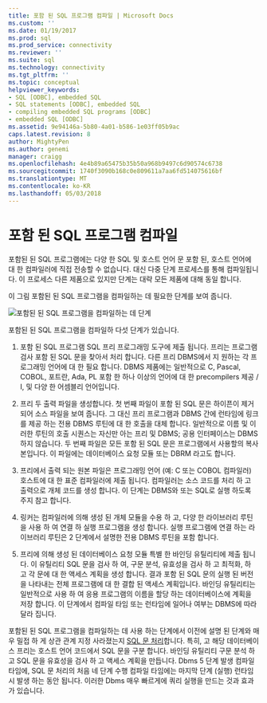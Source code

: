 ```yaml
---
title: 포함 된 SQL 프로그램 컴파일 | Microsoft Docs
ms.custom: ''
ms.date: 01/19/2017
ms.prod: sql
ms.prod_service: connectivity
ms.reviewer: ''
ms.suite: sql
ms.technology: connectivity
ms.tgt_pltfrm: ''
ms.topic: conceptual
helpviewer_keywords:
- SQL [ODBC], embedded SQL
- SQL statements [ODBC], embedded SQL
- compiling embedded SQL programs [ODBC]
- embedded SQL [ODBC]
ms.assetid: 9e94146a-5b80-4a01-b586-1e03ff05b9ac
caps.latest.revision: 8
author: MightyPen
ms.author: genemi
manager: craigg
ms.openlocfilehash: 4e4b89a65475b35b50a968b9497c6d90574c6738
ms.sourcegitcommit: 1740f3090b168c0e809611a7aa6fd514075616bf
ms.translationtype: MT
ms.contentlocale: ko-KR
ms.lasthandoff: 05/03/2018
---
```

# <a name="compiling-an-embedded-sql-program"></a>포함 된 SQL 프로그램 컴파일
포함된 된 SQL 프로그램에는 다양 한 SQL 및 호스트 언어 문 포함 된, 호스트 언어에 대 한 컴파일러에 직접 전송할 수 없습니다. 대신 다중 단계 프로세스를 통해 컴파일됩니다. 이 프로세스 다른 제품으로 있지만 단계는 대략 모든 제품에 대해 동일 합니다.  
  
 이 그림 포함된 된 SQL 프로그램을 컴파일하는 데 필요한 단계를 보여 줍니다.  
  
 ![포함된 된 SQL 프로그램을 컴파일하는 데 단계](../../odbc/reference/media/pr02.gif "pr02")  
  
 포함된 된 SQL 프로그램을 컴파일하 다섯 단계가 있습니다.  
  
1.  포함 된 SQL 프로그램 SQL 프리 프로그래밍 도구에 제출 됩니다. 프리는 프로그램 검사 포함 된 SQL 문을 찾아서 처리 합니다. 다른 프리 DBMS에서 지 원하는 각 프로그래밍 언어에 대 한 필요 합니다. DBMS 제품에는 일반적으로 C, Pascal, COBOL, 포트란, Ada, PL 포함 한 하나 이상의 언어에 대 한 precompilers 제공 / I, 및 다양 한 어셈블리 언어입니다.  
  
2.  프리 두 출력 파일을 생성합니다. 첫 번째 파일이 포함 된 SQL 문은 하이픈이 제거 되어 소스 파일을 보여 줍니다. 그 대신 프리 프로그램과 DBMS 간에 런타임에 링크를 제공 하는 전용 DBMS 루틴에 대 한 호출을 대체 합니다. 일반적으로 이름 및 이러한 루틴의 호출 시퀀스는 자신만 아는 프리 및 DBMS; 공용 인터페이스는 DBMS 하지 않습니다. 두 번째 파일은 모든 포함 된 SQL 문은 프로그램에서 사용할의 복사본입니다. 이 파일에는 데이터베이스 요청 모듈 또는 DBRM 라고도 합니다.  
  
3.  프리에서 출력 되는 원본 파일은 프로그래밍 언어 (예: C 또는 COBOL 컴파일러) 호스트에 대 한 표준 컴파일러에 제출 됩니다. 컴파일러는 소스 코드를 처리 하 고 출력으로 개체 코드를 생성 합니다. 이 단계는 DBMS와 또는 SQL로 실행 하도록 주지 참고 합니다.  
  
4.  링커는 컴파일러에 의해 생성 된 개체 모듈을 수용 하 고, 다양 한 라이브러리 루틴을 사용 하 여 연결 하 실행 프로그램을 생성 합니다. 실행 프로그램에 연결 하는 라이브러리 루틴은 2 단계에서 설명한 전용 DBMS 루틴을 포함 합니다.  
  
5.  프리에 의해 생성 된 데이터베이스 요청 모듈 특별 한 바인딩 유틸리티에 제출 됩니다. 이 유틸리티 SQL 문을 검사 하 여, 구문 분석, 유효성을 검사 하 고 최적화, 하 고 각 문에 대 한 액세스 계획을 생성 합니다. 결과 포함 된 SQL 문의 실행 된 버전을 나타내는 전체 프로그램에 대 한 결합 된 액세스 계획입니다. 바인딩 유틸리티는 일반적으로 사용 하 여 응용 프로그램의 이름을 할당 하는 데이터베이스에 계획을 저장 합니다. 이 단계에서 컴파일 타임 또는 런타임에 일어나 여부는 DBMS에 따라 달라 집니다.  
  
 포함된 된 SQL 프로그램을 컴파일하는 데 사용 하는 단계에서 이전에 설명 된 단계와 매우 밀접 하 게 상관 관계 지정 사라졌는지 [SQL 문 처리](../../odbc/reference/processing-a-sql-statement.md)합니다. 특히, 고 해당 데이터베이스 프리는 호스트 언어 코드에서 SQL 문을 구분 합니다. 바인딩 유틸리티 구문 분석 하 고 SQL 문을 유효성을 검사 하 고 액세스 계획을 만듭니다. Dbms 5 단계 발생 컴파일 타임에, SQL 문 처리의 처음 네 단계 수행 컴파일 타임에는 마지막 단계 (실행) 런타임 시 발생 하는 동안 됩니다. 이러한 Dbms 매우 빠르게에 쿼리 실행을 만드는 것과 효과가 있습니다.
